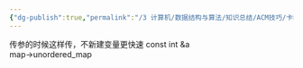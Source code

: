 ```yaml
---
{"dg-publish":true,"permalink":"/3 计算机/数据结构与算法/知识总结/ACM技巧/卡时间/","title":"卡时间"}
---
```



传参的时候这样传，不新建变量更快速 const int &a  
map-\>unordered_map